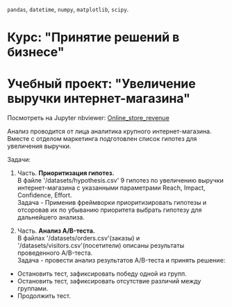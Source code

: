 `pandas`, `datetime`, `numpy`, `matplotlib`, `scipy`. 

# Курс: "Принятие решений в бизнесе"
# Учебный проект: "Увеличение выручки интернет-магазина"

Посмотреть на Jupyter nbviewer: <a href='https://nbviewer.org/github/AntonMakk/Yandex.Practicum/blob/0aa8602f0ec88d12db406beb20737be1f45e9a72/5.Online_store_revenue/Online_store_revenue.ipynb'>Online_store_revenue</a>

Анализ проводится от лица аналитика крупного интернет-магазина. Вместе с отделом маркетинга подготовлен список гипотез для увеличения выручки.

Задачи:
1. Часть.  <b>Приоритизация гипотез.</b>
<br>В файле '/datasets/hypothesis.csv' 9 гипотез по увеличению выручки интернет-магазина с указанными параметрами Reach, Impact, Confidence, Effort.
<br>Задача - Применив фреймворки приоритизировать гипотезы и отсоровав их по убыванию приоритета выбрать гипотезу для дальнейшего анализа.


2. Часть. <b>Анализ A/B-теста.</b>
<br>В файлах '/datasets/orders.csv'(заказы) и '/datasets/visitors.csv'(посетители) описаны результаты проведенного A/B-теста.
<br>Задача - провести анализ результатов A/B-теста и принять решение:
- Остановить тест, зафиксировать победу одной из групп. 
- Остановить тест, зафиксировать отсутствие различий между группами. 
- Продолжить тест.

